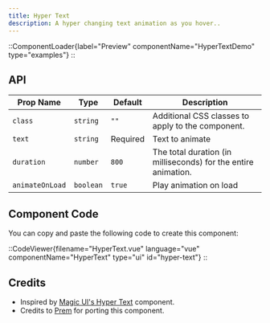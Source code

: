 ```yaml
---
title: Hyper Text
description: A hyper changing text animation as you hover..
---
```


::ComponentLoader{label="Preview" componentName="HyperTextDemo" type="examples"}
::

## API

| Prop Name       | Type      | Default  | Description                                                    |
| --------------- | --------- | -------- | -------------------------------------------------------------- |
| `class`         | `string`  | `""`     | Additional CSS classes to apply to the component.              |
| `text`          | `string`  | Required | Text to animate                                                |
| `duration`      | `number`  | `800`    | The total duration (in milliseconds) for the entire animation. |
| `animateOnLoad` | `boolean` | `true`   | Play animation on load                                         |

## Component Code

You can copy and paste the following code to create this component:

::CodeViewer{filename="HyperText.vue" language="vue" componentName="HyperText" type="ui" id="hyper-text"}
::

## Credits

-   Inspired by [Magic UI's Hyper Text](https://magicui.design/docs/components/hyper-text) component.
-   Credits to [Prem](https://github.com/premdasvm) for porting this component.
